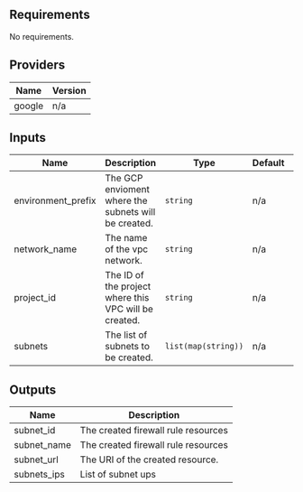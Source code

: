 
<!-- BEGINNING OF PRE-COMMIT-TERRAFORM DOCS HOOK -->
## Requirements

No requirements.

## Providers

| Name | Version |
|------|---------|
| google | n/a |

## Inputs

| Name | Description | Type | Default | Required |
|------|-------------|------|---------|:--------:|
| environment\_prefix | The GCP envioment where the subnets will be created. | `string` | n/a | yes |
| network\_name | The name of the vpc network. | `string` | n/a | yes |
| project\_id | The ID of the project where this VPC will be created. | `string` | n/a | yes |
| subnets | The list of subnets to be created. | `list(map(string))` | n/a | yes |

## Outputs

| Name | Description |
|------|-------------|
| subnet\_id | The created firewall rule resources |
| subnet\_name | The created firewall rule resources |
| subnet\_url | The URI of the created resource. |
| subnets\_ips | List of subnet ups |

<!-- END OF PRE-COMMIT-TERRAFORM DOCS HOOK -->
